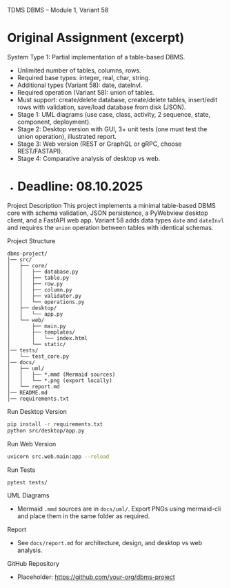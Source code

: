 TDMS DBMS – Module 1, Variant 58

# Original Assignment (excerpt)

System Type 1: Partial implementation of a table-based DBMS.

- Unlimited number of tables, columns, rows.
- Required base types: integer, real, char, string.
- Additional types (Variant 58): date, dateInvl.
- Required operation (Variant 58): union of tables.
- Must support: create/delete database, create/delete tables, insert/edit rows with validation, save/load database from disk (JSON).
- Stage 1: UML diagrams (use case, class, activity, 2 sequence, state, component, deployment).
- Stage 2: Desktop version with GUI, 3+ unit tests (one must test the union operation), illustrated report.
- Stage 3: Web version (REST or GraphQL or gRPC, choose REST/FASTAPI).
- Stage 4: Comparative analysis of desktop vs web.
- # Deadline: 08.10.2025

Project Description
This project implements a minimal table-based DBMS core with schema validation, JSON persistence, a PyWebview desktop client, and a FastAPI web app. Variant 58 adds data types `date` and `dateInvl` and requires the `union` operation between tables with identical schemas.

Project Structure

```
dbms-project/
│── src/
│   ├── core/
│   │   ├── database.py
│   │   ├── table.py
│   │   ├── row.py
│   │   ├── column.py
│   │   ├── validator.py
│   │   └── operations.py
│   ├── desktop/
│   │   └── app.py
│   └── web/
│       ├── main.py
│       ├── templates/
│       │   └── index.html
│       └── static/
│── tests/
│   └── test_core.py
│── docs/
│   ├── uml/
│   │   ├── *.mmd (Mermaid sources)
│   │   └── *.png (export locally)
│   └── report.md
│── README.md
│── requirements.txt
```

Run Desktop Version

```bash
pip install -r requirements.txt
python src/desktop/app.py
```

Run Web Version

```bash
uvicorn src.web.main:app --reload
```

Run Tests

```bash
pytest tests/
```

UML Diagrams

- Mermaid `.mmd` sources are in `docs/uml/`. Export PNGs using mermaid-cli and place them in the same folder as required.

Report

- See `docs/report.md` for architecture, design, and desktop vs web analysis.

GitHub Repository

- Placeholder: https://github.com/your-org/dbms-project
